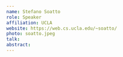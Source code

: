 ```yaml
---
name: Stefano Soatto
role: Speaker
affiliation: UCLA
website: https://web.cs.ucla.edu/~soatto/
photo: soatto.jpeg
talk: 
abstract: 
---
```

